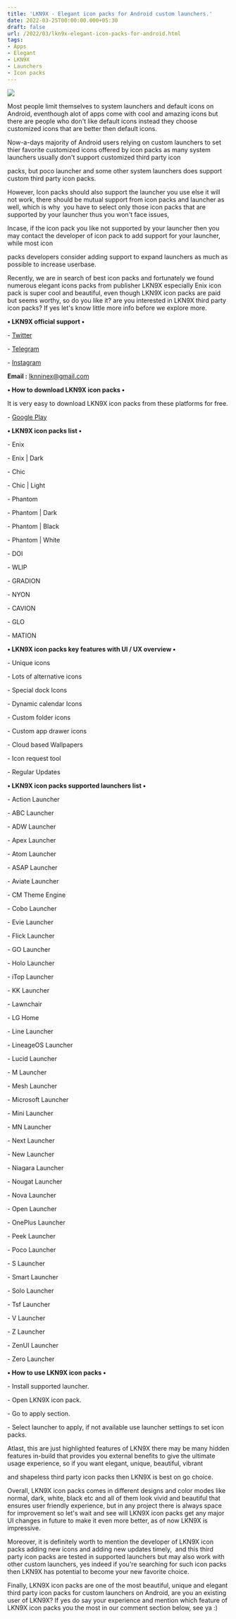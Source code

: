 ```yaml
---
title: 'LKN9X - Elegant icon packs for Android custom launchers.'
date: 2022-03-25T00:00:00.000+05:30
draft: false
url: /2022/03/lkn9x-elegant-icon-packs-for-android.html
tags: 
- Apps
- Elegant
- LKN9X
- Launchers
- Icon packs
---
```


 [![](https://lh3.googleusercontent.com/-HT2O5pfq3f4/Yj4dzBv1PvI/AAAAAAAAJ3s/e0zB_XI8kc4DvYao7KH2Yws6-EgthzrGQCNcBGAsYHQ/s1600/1648238013415269-0.png)](https://lh3.googleusercontent.com/-HT2O5pfq3f4/Yj4dzBv1PvI/AAAAAAAAJ3s/e0zB_XI8kc4DvYao7KH2Yws6-EgthzrGQCNcBGAsYHQ/s1600/1648238013415269-0.png) 

  

Most people limit themselves to system launchers and default icons on Android, eventhough alot of apps come with cool and amazing icons but there are people who don't like default icons instead they choose customized icons that are better then default icons.

  

Now-a-days majority of Android users relying on custom launchers to set thier favorite customized icons offered by icon packs as many system launchers usually don't support customized third party icon

packs, but poco launcher and some other system launchers does support custom third party icon packs.

  

However, Icon packs should also support the launcher you use else it will not work, there should be mutual support from icon packs and launcher as well, which is why  you have to select only those icon packs that are supported by your launcher thus you won't face issues,

  

Incase, if the icon pack you like not supported by your launcher then you may contact the developer of icon pack to add support for your launcher, while most icon 

packs developers consider adding support to expand launchers as much as possible to increase userbase.

  

Recently, we are in search of best icon packs and fortunately we found numerous elegant icons packs from publisher LKN9X especially Enix icon pack is super cool and beautiful, even though LKN9X icon packs are paid but seems worthy, so do you like it? are you interested in LKN9X third party icon packs? If yes let's know little more info before we explore more.

  

**• LKN9X official support •**

\- [Twitter](https://twitter.com/lkn9x)

\- [Telegram](https://t.me/lkn9x)

\- [Instagram](https://www.instagram.com/lkn9x)

  

**Email :** [lknninex@gmail.com](mailto:lknninex@gmail.com)

**• How to download LKN9X icon packs •**

It is very easy to download LKN9X icon packs from these platforms for free.

\- [Google Play](https://play.google.com/store/apps/dev?id=6814879947646523419)

**• LKN9X icon packs list •**

\- Enix 

\- Enix | Dark

\- Chic

\- Chic | Light

\- Phantom

\- Phantom | Dark

\- Phantom | Black

\- Phantom | White

\- DOI   

\- WLIP

\- GRADION

\- NYON

\- CAVION

\- GLO

\- MATION

  

**• LKN9X icon packs key features with UI / UX overview •**

\- Unique icons

\- Lots of alternative icons

\- Special dock Icons

\- Dynamic calendar Icons

\- Custom folder icons

\- Custom app drawer icons

\- Cloud based Wallpapers 

\- Icon request tool

\- Regular Updates

**• LKN9X icon packs supported launchers list •**

\- Action Launcher 

\- ABC Launcher 

\- ADW Launcher 

\- Apex Launcher 

\- Atom Launcher

\- ASAP Launcher 

\- Aviate Launcher 

\- CM Theme Engine 

\- Cobo Launcher 

\- Evie Launcher 

\- Flick Launcher 

\- GO Launcher 

\- Holo Launcher 

\- iTop Launcher 

\- KK Launcher 

\- Lawnchair 

\- LG Home 

\- Line Launcher 

\- LineageOS Launcher 

\- Lucid Launcher 

\- M Launcher 

\- Mesh Launcher 

\- Microsoft Launcher 

\- Mini Launcher 

\- MN Launcher 

\- Next Launcher 

\- New Launcher 

\- Niagara Launcher 

\- Nougat Launcher 

\- Nova Launcher 

\- Open Launcher 

\- OnePlus Launcher 

\- Peek Launcher 

\- Poco Launcher 

\- S Launcher 

\- Smart Launcher 

\- Solo Launcher 

\- Tsf Launcher 

\- V Launcher 

\- Z Launcher 

\- ZenUI Launcher 

\- Zero Launcher  

  

**• How to use LKN9X icon packs •**

\- Install supported launcher.

  

\- Open LKN9X icon pack.

  

\- Go to apply section.

  

\- Select launcher to apply, if not available use launcher settings to set icon packs.

  

Atlast, this are just highlighted features of LKN9X there may be many hidden features in-build that provides you external benefits to give the ultimate usage experience, so if you want elegant, unique, beautiful, vibrant

and shapeless third party icon packs then LKN9X is best on go choice.

  

Overall, LKN9X icon packs comes in different designs and color modes like normal, dark, white, black etc and all of them look vivid and beautiful that ensures user friendly experience, but in any project there is always space for improvement so let's wait and see will LKN9X icon packs get any major UI changes in future to make it even more better, as of now LKN9X is impressive.

  

Moreover, it is definitely worth to mention the developer of LKN9X icon packs adding new icons and adding new updates timely,  and this third party icon packs are tested in supported launchers but may also work with other custom launchers, yes indeed if you're searching for such icon packs then LKN9X has potential to become your new favorite choice.

  

Finally, LKN9X icon packs are one of the most beautiful, unique and elegant third party icon packs for custom launchers on Android, are you an existing user of LKN9X? If yes do say your experience and mention which feature of LKN9X icon packs you the most in our comment section below, see ya :)